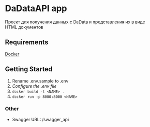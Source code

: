 # DaDataAPI app

Проект для получения данных с DaData и представления их в виде HTML документов

## Requirements

[Docker](https://www.docker.com/)

## Getting Started

1. Rename .env.sample to .env
2. *Configure the .env file*
3. ```docker build -t <NAME> .```
4. ```docker run -p 8000:8000 <NAME>```

### Other

* Swagger URL: /swagger_api
